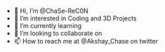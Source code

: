 - 👋 Hi, I’m @ChaSe-ReC0N
- 👀 I’m interested in Coding and 3D Projects
- 🌱 I’m currently learning 
- 💞️ I’m looking to collaborate on
- 📫 How to reach me at @Akshay_Chase on twitter

<!---
ChaSe-ReC0N/ChaSe-ReC0N is a ✨ special ✨ repository because its `README.md` (this file) appears on your GitHub profile.
You can click the Preview link to take a look at your changes.
--->
